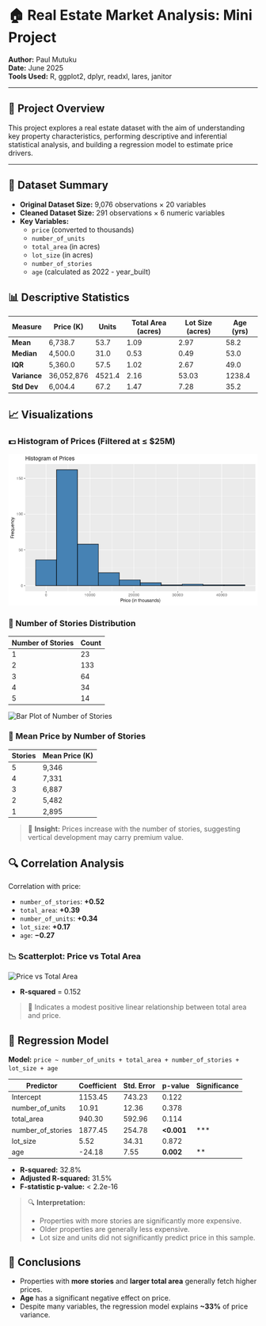 # 🏠 Real Estate Market Analysis: Mini Project

**Author:** Paul Mutuku  
**Date:** June 2025  
**Tools Used:** R, ggplot2, dplyr, readxl, lares, janitor

---

## 📄 Project Overview

This project explores a real estate dataset with the aim of understanding key property characteristics, performing descriptive and inferential statistical analysis, and building a regression model to estimate price drivers.

---

## 📂 Dataset Summary

- **Original Dataset Size:** 9,076 observations × 20 variables  
- **Cleaned Dataset Size:** 291 observations × 6 numeric variables  
- **Key Variables:**  
  - `price` (converted to thousands)  
  - `number_of_units`  
  - `total_area` (in acres)  
  - `lot_size` (in acres)  
  - `number_of_stories`  
  - `age` (calculated as 2022 - year_built)



## 📊 Descriptive Statistics

| Measure      | Price (K) | Units | Total Area (acres) | Lot Size (acres) | Age (yrs) |
|--------------|-----------|--------|--------------------|------------------|-----------|
| **Mean**     | 6,738.7   | 53.7   | 1.09               | 2.97             | 58.2      |
| **Median**   | 4,500.0   | 31.0   | 0.53               | 0.49             | 53.0      |
| **IQR**      | 5,360.0   | 57.5   | 1.02               | 2.67             | 49.0      |
| **Variance** | 36,052,876| 4521.4 | 2.16               | 53.03            | 1238.4    |
| **Std Dev**  | 6,004.4   | 67.2   | 1.47               | 7.28             | 35.2      |



## 📈 Visualizations

### 💵 Histogram of Prices (Filtered at ≤ $25M)

![Histogram of Prices](plots/price_histogram.png)



### 🏢 Number of Stories Distribution

| Number of Stories | Count |
|-------------------|-------|
| 1                 | 23    |
| 2                 | 133   |
| 3                 | 64    |
| 4                 | 34    |
| 5                 | 14    |

![Bar Plot of Number of Stories](plots/number_of_stories_barplot.png)



### 🧮 Mean Price by Number of Stories

| Stories | Mean Price (K) |
|---------|----------------|
| 5       | 9,346          |
| 4       | 7,331          |
| 3       | 6,887          |
| 2       | 5,482          |
| 1       | 2,895          |

> 📌 **Insight:** Prices increase with the number of stories, suggesting vertical development may carry premium value.



## 🔍 Correlation Analysis

Correlation with price:

- `number_of_stories`: **+0.52**
- `total_area`: **+0.39**
- `number_of_units`: **+0.34**
- `lot_size`: **+0.17**
- `age`: **−0.27**


### 📉 Scatterplot: Price vs Total Area

![Price vs Total Area](plots/price_vs_total_area.png)

- **R-squared** = 0.152  
> 🧾 Indicates a modest positive linear relationship between total area and price.



## 📐 Regression Model

**Model:** `price ~ number_of_units + total_area + number_of_stories + lot_size + age`

| Predictor          | Coefficient | Std. Error | p-value   | Significance |
|--------------------|-------------|------------|-----------|--------------|
| Intercept          | 1153.45     | 743.23     | 0.122     |              |
| number_of_units    | 10.91       | 12.36      | 0.378     |              |
| total_area         | 940.30      | 592.96     | 0.114     |              |
| number_of_stories  | 1877.45     | 254.78     | **<0.001**| ***          |
| lot_size           | 5.52        | 34.31      | 0.872     |              |
| age                | -24.18      | 7.55       | **0.002** | **           |

- **R-squared:** 32.8%  
- **Adjusted R-squared:** 31.5%  
- **F-statistic p-value:** < 2.2e-16

> 🔍 **Interpretation:**
> - Properties with more stories are significantly more expensive.
> - Older properties are generally less expensive.
> - Lot size and units did not significantly predict price in this sample.


## 🧾 Conclusions

- Properties with **more stories** and **larger total area** generally fetch higher prices.
- **Age** has a significant negative effect on price.
- Despite many variables, the regression model explains **~33%** of price variance.





